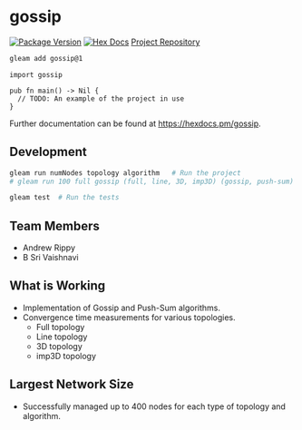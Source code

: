 # gossip

[![Package Version](https://img.shields.io/hexpm/v/gossip)](https://hex.pm/packages/gossip)
[![Hex Docs](https://img.shields.io/badge/hex-docs-ffaff3)](https://hexdocs.pm/gossip/)
[Project Repository](https://github.com/rippy1849/dosp-project-2)


```sh
gleam add gossip@1
```
```gleam
import gossip

pub fn main() -> Nil {
  // TODO: An example of the project in use
}
```

Further documentation can be found at <https://hexdocs.pm/gossip>.

## Development

```sh
gleam run numNodes topology algorithm   # Run the project
# gleam run 100 full gossip (full, line, 3D, imp3D) (gossip, push-sum)

gleam test  # Run the tests
```
## Team Members
- Andrew Rippy
- B Sri Vaishnavi

## What is Working
- Implementation of Gossip and Push-Sum algorithms.
- Convergence time measurements for various topologies.
  - Full topology
  - Line topology
  - 3D topology 
  - imp3D topology 

## Largest Network Size
- Successfully managed up to 400 nodes for each type of topology and algorithm.
